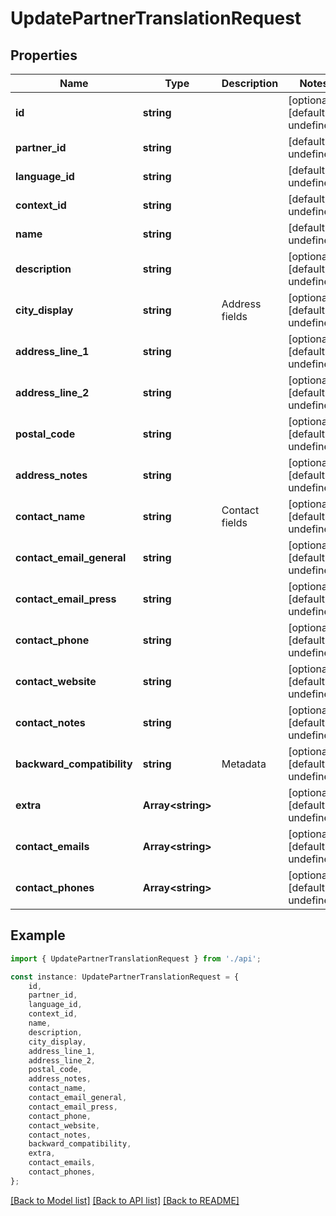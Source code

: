 # UpdatePartnerTranslationRequest


## Properties

Name | Type | Description | Notes
------------ | ------------- | ------------- | -------------
**id** | **string** |  | [optional] [default to undefined]
**partner_id** | **string** |  | [default to undefined]
**language_id** | **string** |  | [default to undefined]
**context_id** | **string** |  | [default to undefined]
**name** | **string** |  | [default to undefined]
**description** | **string** |  | [optional] [default to undefined]
**city_display** | **string** | Address fields | [optional] [default to undefined]
**address_line_1** | **string** |  | [optional] [default to undefined]
**address_line_2** | **string** |  | [optional] [default to undefined]
**postal_code** | **string** |  | [optional] [default to undefined]
**address_notes** | **string** |  | [optional] [default to undefined]
**contact_name** | **string** | Contact fields | [optional] [default to undefined]
**contact_email_general** | **string** |  | [optional] [default to undefined]
**contact_email_press** | **string** |  | [optional] [default to undefined]
**contact_phone** | **string** |  | [optional] [default to undefined]
**contact_website** | **string** |  | [optional] [default to undefined]
**contact_notes** | **string** |  | [optional] [default to undefined]
**backward_compatibility** | **string** | Metadata | [optional] [default to undefined]
**extra** | **Array&lt;string&gt;** |  | [optional] [default to undefined]
**contact_emails** | **Array&lt;string&gt;** |  | [optional] [default to undefined]
**contact_phones** | **Array&lt;string&gt;** |  | [optional] [default to undefined]

## Example

```typescript
import { UpdatePartnerTranslationRequest } from './api';

const instance: UpdatePartnerTranslationRequest = {
    id,
    partner_id,
    language_id,
    context_id,
    name,
    description,
    city_display,
    address_line_1,
    address_line_2,
    postal_code,
    address_notes,
    contact_name,
    contact_email_general,
    contact_email_press,
    contact_phone,
    contact_website,
    contact_notes,
    backward_compatibility,
    extra,
    contact_emails,
    contact_phones,
};
```

[[Back to Model list]](../README.md#documentation-for-models) [[Back to API list]](../README.md#documentation-for-api-endpoints) [[Back to README]](../README.md)
